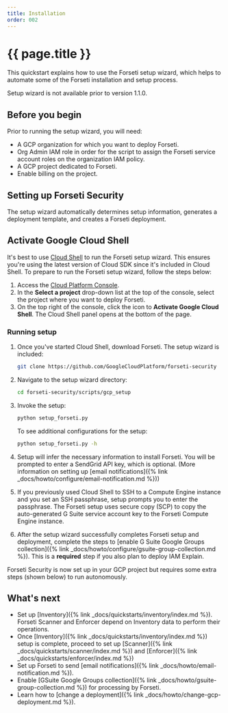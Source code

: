 ```yaml
---
title: Installation
order: 002
---
```

# {{ page.title }}

This quickstart explains how to use the Forseti setup wizard, which helps to 
automate some of the Forseti installation and setup process.

Setup wizard is not available prior to version 1.1.0.

## Before you begin

Prior to running the setup wizard, you will need:

  - A GCP organization for which you want to deploy Forseti.
  - Org Admin IAM role in order for the script to assign the Forseti 
  service account roles on the organization IAM policy.
  - A GCP project dedicated to Forseti.
  - Enable billing on the project.


## Setting up Forseti Security

The setup wizard automatically determines setup information, generates a 
deployment template, and creates a Forseti deployment.

## Activate Google Cloud Shell

It's best to use [Cloud Shell](https://cloud.google.com/shell/docs/quickstart) to run the Forseti setup wizard. This ensures you're using the latest version of Cloud SDK since it's included in Cloud Shell. To prepare to run the Forseti setup wizard, follow the steps below:

  1. Access the [Cloud Platform Console](https://console.cloud.google.com/).
  1. In the **Select a project** drop-down list at the top of the console, select the project where you want to deploy Forseti.
  1. On the top right of the console, click the icon to **Activate Google Cloud Shell**. The Cloud Shell panel opens at the bottom of the page.

### Running setup
  
  1. Once you've started Cloud Shell, download Forseti. The setup wizard is included:
  
      ```bash
      git clone https://github.com/GoogleCloudPlatform/forseti-security
      ```

  1. Navigate to the setup wizard directory:
  
      ```bash
      cd forseti-security/scripts/gcp_setup
      ```

  1. Invoke the setup:
     
      ```bash
      python setup_forseti.py
      ```
      
      To see additional configurations for the setup:

      ```bash
      python setup_forseti.py -h
      ```

  1. Setup will infer the necessary information to install Forseti. You will be 
     prompted to enter a SendGrid API key, which is optional. (More information 
     on setting up  [email notifications]({% link _docs/howto/configure/email-notification.md %}))
     
  1. If you previously used Cloud Shell to SSH to a Compute Engine instance and 
     you set an SSH passphrase, setup prompts you to enter the passphrase. 
     The Forseti setup uses secure copy (SCP) to copy the auto-generated G Suite 
     service account key to the Forseti Compute Engine instance.

  1. After the setup wizard successfully completes Forseti setup and deployment, 
     complete the steps to [enable G Suite Google Groups collection]({% link _docs/howto/configure/gsuite-group-collection.md %}). This is a **required** step if you also plan to deploy IAM Explain.

Forseti Security is now set up in your GCP project but requires some extra steps (shown below) to run autonomously.

## What's next

  - Set up [Inventory]({% link _docs/quickstarts/inventory/index.md %}). Forseti
    Scanner and Enforcer depend on Inventory data to perform their operations.
  - Once [Inventory]({% link _docs/quickstarts/inventory/index.md %}) setup is complete, proceed to set up [Scanner]({% link _docs/quickstarts/scanner/index.md %}) and [Enforcer]({% link _docs/quickstarts/enforcer/index.md %})
  - Set up Forseti to send [email notifications]({% link _docs/howto/email-notification.md %}).
  - Enable [GSuite Google Groups collection]({% link _docs/howto/gsuite-group-collection.md %})
  for processing by Forseti.
  - Learn how to [change a deployment]({% link _docs/howto/change-gcp-deployment.md %}).

